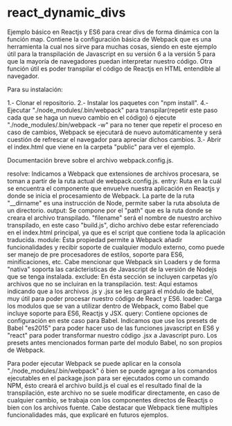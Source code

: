 # react_dynamic_divs
Ejemplo básico en Reactjs y ES6 para crear divs de forma dinámica con la función map.
Contiene la configuración básica de Webpack que es una herramienta la cual nos sirve para muchas cosas,
 siendo en este ejemplo útil para la transpilación de Javascript en su versión 6 a la versión 5 para que la mayoría de 
 navegadores puedan interpretar nuestro código. Otra función útil es poder transpilar el código de Reactjs en HTML entendible al navegador.
 
 Para su instalación:
 
 1.- Clonar el repositorio.
 2.- Instalar los paquetes con "npm install".
 4.- Ejecutar "./node_modules/.bin/webpack" para transpilar(repetir este paso cada que se haga un nuevo cambio en el código) ó
 	 ejecute "./node_modules/.bin/webpack -w" para no tener que repetir el proceso en caso de cambios, Webpack se ejecutará de nuevo
 	 automáticamente y será cuestión de refrescar el navegador para apreciar dichos cambios.
 3.- Abrir el index.html que viene en la carpeta "public" para ver el ejemplo.

Documentación breve sobre el archivo webpack.config.js.

resolve: Indicamos a Webpack que extensiones de archivos procesara, se toman a partir de la ruta
         actual de webpack.config.js.
entry: Ruta en la cuál se encuentra el componente que envuelve nuestra aplicación en Reactjs y donde se 
       inicia el procesamiento de Webpack. La parte de la ruta "__dirname" es una instrucción de Node, permite saber la ruta absoluta de un directorio.
output: Se compone por el "path" que es la ruta donde se creara el archivo transpilado.
        "filename" será el nombre de nuestro archivo transpilado, en este caso "build.js", dicho archivo
        debe estar referenciado en el index.html principal, ya que es el script que contiene toda la aplicación
        traducida.
module: Ésta propiedad permite a Webpack añadir funcionalidades y recibir soporte de cualquier modulo externo,
        como puede ser manejo de pre procesadores de estilos, soporte para ES6, minificaciones, etc.
        Cabe mencionar que Webpack sin Loaders y de forma "nativa" soporta las carácteristicas de Javascript de la
        versión de Nodejs que se tenga instalada.
exclude: En ésta sección se incluyen carpetas y/o archivos que no se incluiran en la transpilación.
test: Aquí estamos indicando que a los archivos .js y .jsx se les cargará el módulo de babel, muy útil para poder procesar
      nuestro código de React y ES6.
loader: Carga los modulos que se van a utilizar dentro de Webpack, como Babel que incluye soporte para ES6, Reactjs y JSX.
query: Contiene opciones de configuración en este caso para Babel. Indicamos que use los presets de Babel "es2015"
       para poder hacer uso de las funciones javascript en ES6 y "react" para poder transformar nuestro código .jsx a
       Javascript puro. Los presets antes mencionados forman parte del modulo Babel, no son propios de Webpack.

Para poder ejecutar Webpack se puede aplicar en la consola "./node_modules/.bin/webpack" ó bien se puede agregar a los comandos ejecutables en el package.json para ser ejecutados como un comando NPM, ésto creará el archivo build.js el cual es el resultado final de la transpilación, este archivo no se suele modificar directamente, en caso de cualquier cambio, se trabaja con los componentes directos de Reactjs o bien con los archivos fuente. Cabe destacar que Webpack tiene multiples funcionalidades más, que explicaré en futuros ejemplos.
 
